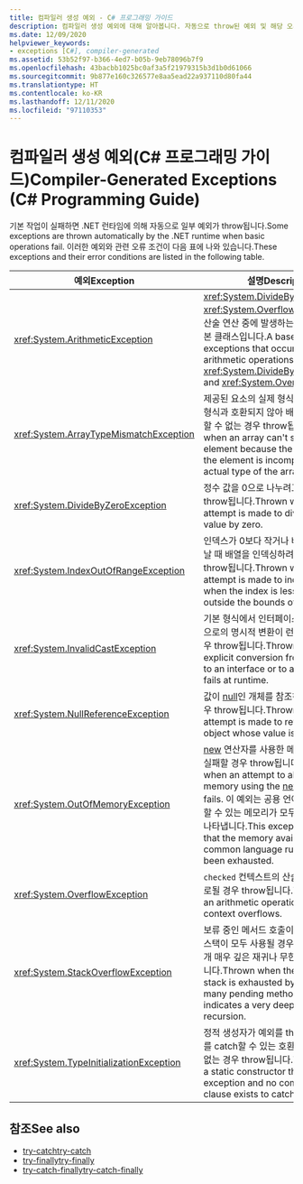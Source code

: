 ```yaml
---
title: 컴파일러 생성 예외 - C# 프로그래밍 가이드
description: 컴파일러 생성 예외에 대해 알아봅니다. 자동으로 throw된 예외 및 해당 오류 조건의 목록을 검토합니다.
ms.date: 12/09/2020
helpviewer_keywords:
- exceptions [C#], compiler-generated
ms.assetid: 53b52f97-b366-4ed7-b05b-9eb78096b7f9
ms.openlocfilehash: 43bacbb1025bc0af3a5f21979315b3d1b0d61066
ms.sourcegitcommit: 9b877e160c326577e8aa5ead22a937110d80fa44
ms.translationtype: HT
ms.contentlocale: ko-KR
ms.lasthandoff: 12/11/2020
ms.locfileid: "97110353"
---
```

# <a name="compiler-generated-exceptions-c-programming-guide"></a><span data-ttu-id="33512-104">컴파일러 생성 예외(C# 프로그래밍 가이드)</span><span class="sxs-lookup"><span data-stu-id="33512-104">Compiler-Generated Exceptions (C# Programming Guide)</span></span>

<span data-ttu-id="33512-105">기본 작업이 실패하면 .NET 런타임에 의해 자동으로 일부 예외가 throw됩니다.</span><span class="sxs-lookup"><span data-stu-id="33512-105">Some exceptions are thrown automatically by the .NET runtime when basic operations fail.</span></span> <span data-ttu-id="33512-106">이러한 예외와 관련 오류 조건이 다음 표에 나와 있습니다.</span><span class="sxs-lookup"><span data-stu-id="33512-106">These exceptions and their error conditions are listed in the following table.</span></span>

|<span data-ttu-id="33512-107">예외</span><span class="sxs-lookup"><span data-stu-id="33512-107">Exception</span></span>|<span data-ttu-id="33512-108">설명</span><span class="sxs-lookup"><span data-stu-id="33512-108">Description</span></span>|
|---------------|-----------------|
|<xref:System.ArithmeticException>|<span data-ttu-id="33512-109"><xref:System.DivideByZeroException>, <xref:System.OverflowException> 등의 산술 연산 중에 발생하는 예외에 대한 기본 클래스입니다.</span><span class="sxs-lookup"><span data-stu-id="33512-109">A base class for exceptions that occur during arithmetic operations, such as <xref:System.DivideByZeroException> and <xref:System.OverflowException>.</span></span>|
|<xref:System.ArrayTypeMismatchException>|<span data-ttu-id="33512-110">제공된 요소의 실제 형식이 배열의 실제 형식과 호환되지 않아 배열이 요소를 저장할 수 없는 경우 throw됩니다.</span><span class="sxs-lookup"><span data-stu-id="33512-110">Thrown when an array can't store a given element because the actual type of the element is incompatible with the actual type of the array.</span></span>|
|<xref:System.DivideByZeroException>|<span data-ttu-id="33512-111">정수 값을 0으로 나누려고 시도할 경우 throw됩니다.</span><span class="sxs-lookup"><span data-stu-id="33512-111">Thrown when an attempt is made to divide an integral value by zero.</span></span>|
|<xref:System.IndexOutOfRangeException>|<span data-ttu-id="33512-112">인덱스가 0보다 작거나 배열 경계를 벗어날 때 배열을 인덱싱하려고 시도할 경우 throw됩니다.</span><span class="sxs-lookup"><span data-stu-id="33512-112">Thrown when an attempt is made to index an array when the index is less than zero or outside the bounds of the array.</span></span>|
|<xref:System.InvalidCastException>|<span data-ttu-id="33512-113">기본 형식에서 인터페이스 또는 파생 형식으로의 명시적 변환이 런타임에 실패할 경우 throw됩니다.</span><span class="sxs-lookup"><span data-stu-id="33512-113">Thrown when an explicit conversion from a base type to an interface or to a derived type fails at runtime.</span></span>|
|<xref:System.NullReferenceException>|<span data-ttu-id="33512-114">값이 [null](../../language-reference/keywords/null.md)인 개체를 참조하려고 시도할 경우 throw됩니다.</span><span class="sxs-lookup"><span data-stu-id="33512-114">Thrown when an attempt is made to reference an object whose value is [null](../../language-reference/keywords/null.md).</span></span>|
|<xref:System.OutOfMemoryException>|<span data-ttu-id="33512-115">[new](../../language-reference/operators/new-operator.md) 연산자를 사용한 메모리 할당 시도가 실패할 경우 throw됩니다.</span><span class="sxs-lookup"><span data-stu-id="33512-115">Thrown when an attempt to allocate memory using the [new](../../language-reference/operators/new-operator.md) operator fails.</span></span> <span data-ttu-id="33512-116">이 예외는 공용 언어 런타임에 사용할 수 있는 메모리가 모두 사용되었음을 나타냅니다.</span><span class="sxs-lookup"><span data-stu-id="33512-116">This exception indicates that the memory available to the common language runtime has been exhausted.</span></span>|
|<xref:System.OverflowException>|<span data-ttu-id="33512-117">`checked` 컨텍스트의 산술 연산이 오버플로될 경우 throw됩니다.</span><span class="sxs-lookup"><span data-stu-id="33512-117">Thrown when an arithmetic operation in a `checked` context overflows.</span></span>|
|<xref:System.StackOverflowException>|<span data-ttu-id="33512-118">보류 중인 메서드 호출이 너무 많아 실행 스택이 모두 사용될 경우 throw됩니다. 대개 매우 깊은 재귀나 무한 재귀를 나타냅니다.</span><span class="sxs-lookup"><span data-stu-id="33512-118">Thrown when the execution stack is exhausted by having too many pending method calls; usually indicates a very deep or infinite recursion.</span></span>|
|<xref:System.TypeInitializationException>|<span data-ttu-id="33512-119">정적 생성자가 예외를 throw하고 이 예외를 catch할 수 있는 호환되는 `catch` 절이 없는 경우 throw됩니다.</span><span class="sxs-lookup"><span data-stu-id="33512-119">Thrown when a static constructor throws an exception and no compatible `catch` clause exists to catch it.</span></span>|

## <a name="see-also"></a><span data-ttu-id="33512-120">참조</span><span class="sxs-lookup"><span data-stu-id="33512-120">See also</span></span>

- [<span data-ttu-id="33512-121">try-catch</span><span class="sxs-lookup"><span data-stu-id="33512-121">try-catch</span></span>](../../language-reference/keywords/try-catch.md)
- [<span data-ttu-id="33512-122">try-finally</span><span class="sxs-lookup"><span data-stu-id="33512-122">try-finally</span></span>](../../language-reference/keywords/try-finally.md)
- [<span data-ttu-id="33512-123">try-catch-finally</span><span class="sxs-lookup"><span data-stu-id="33512-123">try-catch-finally</span></span>](../../language-reference/keywords/try-catch-finally.md)
